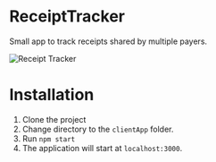 # ReceiptTracker

Small app to track receipts shared by multiple payers.

![Receipt Tracker](https://github.com/Nikola-Popovic/ReceiptTracker/blob/main/doc/receiptSharer.gif)

# Installation
1. Clone the project
1. Change directory to the `clientApp` folder.
1. Run `npm start`
1. The application will start at `localhost:3000`.
